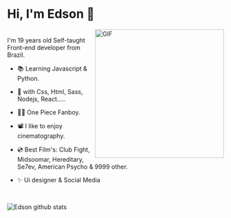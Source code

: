 Hi, I'm Edson :wave:
==============
<img align="right" alt="GIF" height="300px" width="300px" src="./assets/skr-sig.gif" />
<br />
I'm 19 years old Self-taught Front-end developer from Brazil.

- 📚 Learning Javascript & Python.

- 🎯 with Css, Html, Sass, Nodejs, React.....

- 🏴‍☠️ One Piece Fanboy.

- 📽 I like to enjoy cinematography.

- 💿 Best Film's: Club Fight, Midsoomar, Hereditary, Se7ev, American Psycho & 9999 other.

- ✨ Ui designer & Social Media 
<br />

![Edson github stats](https://github-readme-stats.vercel.app/api?username=eddev000&show_icons=true&hide_border=true)
<!-- "🎧Listening Now"
[![spotify-github-profile](https://spotify-github-profile.vercel.app/api/view?uid=vjgcapwajna68y8r09jxrsce8&cover_image=true&theme=default&bar_color=c11515&bar_color_cover=false)](https://github.com/kittinan/spotify-github-profile) -->

